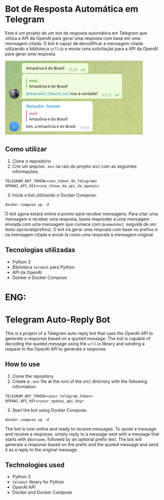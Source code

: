 # Bot de Resposta Automática em Telegram

Este é um projeto de um bot de resposta automática em Telegram que utiliza a API da OpenAI para gerar uma resposta com base em uma mensagem citada. O bot é capaz de decodificar a mensagem citada utilizando a biblioteca `urllib` e enviar uma solicitação para a API da OpenAI para gerar uma resposta.

![Exemplo](print.png)

## Como utilizar

1. Clone o repositório
2. Crie um arquivo `.env` na raiz do projeto src/ com as seguintes informações:
```
TELEGRAM_BOT_TOKEN=<seu_token_do_telegram>
OPENAI_API_KEY=<sua_chave_da_api_da_openai>
```

3. Inicie o bot utilizando o Docker Compose:
```
docker compose up -d
```

O bot agora estará online e pronto para receber mensagens. Para citar uma mensagem e receber uma resposta, basta responder a uma mensagem enviada com uma mensagem que comece com `@nomedobot`, seguida de um texto opcional(prefixo). O bot irá gerar uma resposta com base no prefixo e na mensagem citada e enviá-la como uma resposta à mensagem original.

## Tecnologias utilizadas

- Python 3
- Biblioteca `telebot` para Python
- API da OpenAI
- Docker e Docker Compose

# ENG:

# Telegram Auto-Reply Bot 

This is a project of a Telegram auto-reply bot that uses the OpenAI API to generate a response based on a quoted message. The bot is capable of decoding the quoted message using the `urllib` library and sending a request to the OpenAI API to generate a response.

## How to use

1. Clone the repository
2. Create a `.env` file at the root of the src/ directory with the following information:
```
TELEGRAM_BOT_TOKEN=<your_telegram_token>
OPENAI_API_KEY=<your_openai_api_key>
```

3. Start the bot using Docker Compose:
```
docker compose up -d
```

The bot is now online and ready to receive messages. To quote a message and receive a response, simply reply to a message sent with a message that starts with `@botname`, followed by an optional prefix text. The bot will generate a response based on the prefix and the quoted message and send it as a reply to the original message.

## Technologies used

- Python 3
- `telebot` library for Python
- OpenAI API
- Docker and Docker Compose